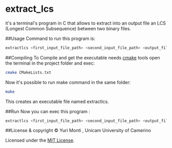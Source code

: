 # extract_lcs
it's a terminal's program in C that allows to extract into an output file an LCS (Longest Common Subsequence) between two binary files.

##Usage
Command to run this program is: 
```bash
extractlcs <first_input_file_path> <second_input_file_path> <output_file_path>
```

##Compiling
To Compile and get the executable needs [cmake](https://cmake.org/) tools
open the terminal in the project folder and exec: 
```bash
cmake CMakeLists.txt
```

Now it's possible to run make command in the same folder: 

```bash
make
```

This creates an executable file named extractlcs.

##Run
Now you can exec this program : 
```bash
extractlcs <first_input_file_path> <second_input_file_path> <output_file_path>
```

##License & copyright
© Yuri Monti , Unicam University of Camerino

Licensed under the [MIT License](LICENSE).
